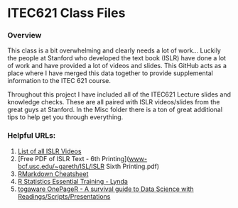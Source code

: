 # ITEC621 Class Files

### Overview
This class is a bit overwhelming and clearly needs a lot of work...  Luckily the people at Stanford who developed the text book (ISLR) have done a lot of work and have provided a lot of videos and slides.  This GitHub acts as a place where I have merged this data together to provide supplemental information to the ITEC 621 course.  

Throughout this project I have included all of the ITEC621 Lecture slides and knowledge checks.  These are all paired with ISLR videos/slides from the great guys at Stanford.  In the Misc folder there is a ton of great additional tips to help get you through everything. 

### Helpful URLs:
  1. [List of all ISLR Videos](https://www.r-bloggers.com/in-depth-introduction-to-machine-learning-in-15-hours-of-expert-videos/)
  2. [Free PDF of ISLR Text  - 6th Printing](www-bcf.usc.edu/~gareth/ISL/ISLR Sixth Printing.pdf)
  3. [RMarkdown Cheatsheet](https://www.rstudio.com/wp-content/uploads/2015/02/rmarkdown-cheatsheet.pdf)
  4. [R Statistics Essential Training - Lynda](https://www.lynda.com/R-tutorials/R-Statistics-Essential-Training/142447-2.html)
  5. [togaware OnePageR - A survival guide to Data Science with Readings/Scripts/Presentations](http://togaware.com/onepager/)

